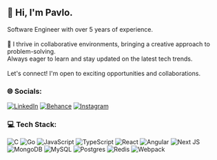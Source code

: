 ## 💫 Hi, I'm Pavlo.
Software Engineer with over 5 years of experience.<br><br>🌟 I thrive in collaborative environments, bringing a creative approach to problem-solving.<br>Always eager to learn and stay updated on the latest tech trends.<br><br>Let's connect! I'm open to exciting opportunities and collaborations.

### 🌐 Socials:
[![LinkedIn](https://img.shields.io/badge/LinkedIn-%230077B5.svg?logo=linkedin&logoColor=white)](https://linkedin.com/in/pavlo-symonov) [![Behance](https://img.shields.io/badge/Behance-1769ff?logo=behance&logoColor=white)](https://behance.net/pavlosymonov) [![Instagram](https://img.shields.io/badge/Instagram-%23E4405F.svg?logo=Instagram&logoColor=white)](https://instagram.com/psymonov)

### 💻 Tech Stack:
![C](https://img.shields.io/badge/c-%2300599C.svg?style=for-the-badge&logo=c&logoColor=white) ![Go](https://img.shields.io/badge/go-%2300ADD8.svg?style=for-the-badge&logo=go&logoColor=white) ![JavaScript](https://img.shields.io/badge/javascript-%23323330.svg?style=for-the-badge&logo=javascript&logoColor=%23F7DF1E) ![TypeScript](https://img.shields.io/badge/typescript-%23007ACC.svg?style=for-the-badge&logo=typescript&logoColor=white) ![React](https://img.shields.io/badge/react-%2320232a.svg?style=for-the-badge&logo=react&logoColor=%2361DAFB) ![Angular](https://img.shields.io/badge/angular-%23DD0031.svg?style=for-the-badge&logo=angular&logoColor=white) ![Next JS](https://img.shields.io/badge/Next-black?style=for-the-badge&logo=next.js&logoColor=white) ![MongoDB](https://img.shields.io/badge/MongoDB-%234ea94b.svg?style=for-the-badge&logo=mongodb&logoColor=white) ![MySQL](https://img.shields.io/badge/mysql-%2300000f.svg?style=for-the-badge&logo=mysql&logoColor=white) ![Postgres](https://img.shields.io/badge/postgres-%23316192.svg?style=for-the-badge&logo=postgresql&logoColor=white) ![Redis](https://img.shields.io/badge/redis-%23DD0031.svg?style=for-the-badge&logo=redis&logoColor=white) ![Webpack](https://img.shields.io/badge/webpack-%238DD6F9.svg?style=for-the-badge&logo=webpack&logoColor=black)
